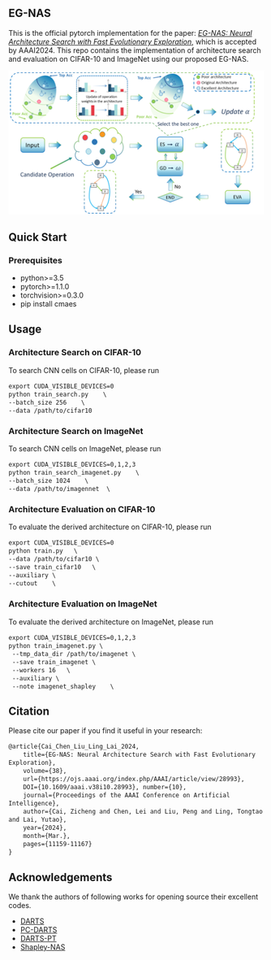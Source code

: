 ## EG-NAS

This is the official pytorch implementation for the paper: [*EG-NAS: Neural Architecture Search with Fast Evolutionary Exploration*](https://ojs.aaai.org/index.php/AAAI/article/view/28993), 
which is accepted by AAAI2024. This repo contains the implementation of architecture search and evaluation on CIFAR-10 and ImageNet using our proposed EG-NAS.

![intro](https://github.com/caicaicheng/EG-NAS/blob/main/figs/EG-NAS.png)

## Quick Start

### Prerequisites

- python>=3.5
- pytorch>=1.1.0
- torchvision>=0.3.0 
- pip install cmaes

## Usage

### Architecture Search on CIFAR-10

To search CNN cells on CIFAR-10, please run
```
export CUDA_VISIBLE_DEVICES=0
python train_search.py    \
--batch_size 256    \
--data /path/to/cifar10
```

 
### Architecture Search on ImageNet
To search CNN cells on ImageNet, please run
```
export CUDA_VISIBLE_DEVICES=0,1,2,3
python train_search_imagenet.py    \
--batch_size 1024    \
--data /path/to/imagennet  \
```



### Architecture Evaluation on CIFAR-10
To evaluate the derived architecture on CIFAR-10, please run
```
export CUDA_VISIBLE_DEVICES=0
python train.py   \
--data /path/to/cifar10 \
--save train_cifar10   \
--auxiliary \
--cutout    \

```


### Architecture Evaluation on ImageNet
To evaluate the derived architecture on ImageNet, please run
```
export CUDA_VISIBLE_DEVICES=0,1,2,3
python train_imagenet.py \
 --tmp_data_dir /path/to/imagenet \
 --save train_imagenet \
 --workers 16   \
 --auxiliary \
 --note imagenet_shapley    \
```


## Citation

Please cite our paper if you find it useful in your research:
```
@article{Cai_Chen_Liu_Ling_Lai_2024, 
    title={EG-NAS: Neural Architecture Search with Fast Evolutionary Exploration}, 
    volume={38}, 
    url={https://ojs.aaai.org/index.php/AAAI/article/view/28993}, 
    DOI={10.1609/aaai.v38i10.28993}, number={10}, 
    journal={Proceedings of the AAAI Conference on Artificial Intelligence}, 
    author={Cai, Zicheng and Chen, Lei and Liu, Peng and Ling, Tongtao and Lai, Yutao}, 
    year={2024}, 
    month={Mar.}, 
    pages={11159-11167} 
}
```

## Acknowledgements

We thank the authors of following works for opening source their excellent codes.

- [DARTS](https://github.com/quark0/darts)
- [PC-DARTS](https://github.com/yuhuixu1993/PC-DARTS)
- [DARTS-PT](https://github.com/ruocwang/darts-pt)
- [Shapley-NAS](https://github.com/Euphoria16/Shapley-NAS)